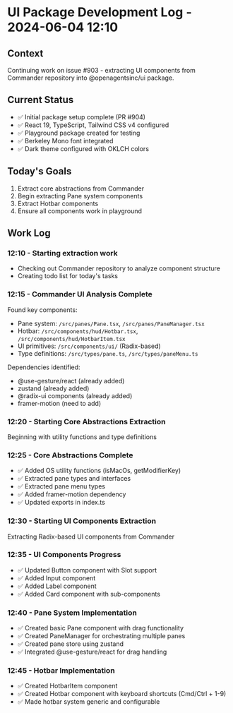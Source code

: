 # UI Package Development Log - 2024-06-04 12:10

## Context
Continuing work on issue #903 - extracting UI components from Commander repository into @openagentsinc/ui package.

## Current Status
- ✅ Initial package setup complete (PR #904)
- ✅ React 19, TypeScript, Tailwind CSS v4 configured
- ✅ Playground package created for testing
- ✅ Berkeley Mono font integrated
- ✅ Dark theme configured with OKLCH colors

## Today's Goals
1. Extract core abstractions from Commander
2. Begin extracting Pane system components
3. Extract Hotbar components
4. Ensure all components work in playground

## Work Log

### 12:10 - Starting extraction work
- Checking out Commander repository to analyze component structure
- Creating todo list for today's tasks

### 12:15 - Commander UI Analysis Complete
Found key components:
- Pane system: `/src/panes/Pane.tsx`, `/src/panes/PaneManager.tsx`
- Hotbar: `/src/components/hud/Hotbar.tsx`, `/src/components/hud/HotbarItem.tsx`
- UI primitives: `/src/components/ui/` (Radix-based)
- Type definitions: `/src/types/pane.ts`, `/src/types/paneMenu.ts`

Dependencies identified:
- @use-gesture/react (already added)
- zustand (already added)
- @radix-ui components (already added)
- framer-motion (need to add)

### 12:20 - Starting Core Abstractions Extraction
Beginning with utility functions and type definitions

### 12:25 - Core Abstractions Complete
- ✅ Added OS utility functions (isMacOs, getModifierKey)
- ✅ Extracted pane types and interfaces
- ✅ Extracted pane menu types
- ✅ Added framer-motion dependency
- ✅ Updated exports in index.ts

### 12:30 - Starting UI Components Extraction
Extracting Radix-based UI components from Commander

### 12:35 - UI Components Progress
- ✅ Updated Button component with Slot support
- ✅ Added Input component
- ✅ Added Label component  
- ✅ Added Card component with sub-components

### 12:40 - Pane System Implementation
- ✅ Created basic Pane component with drag functionality
- ✅ Created PaneManager for orchestrating multiple panes
- ✅ Created pane store using zustand
- ✅ Integrated @use-gesture/react for drag handling

### 12:45 - Hotbar Implementation
- ✅ Created HotbarItem component
- ✅ Created Hotbar component with keyboard shortcuts (Cmd/Ctrl + 1-9)
- ✅ Made hotbar system generic and configurable